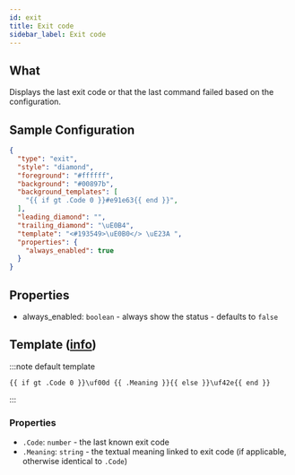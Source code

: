 ```yaml
---
id: exit
title: Exit code
sidebar_label: Exit code
---
```


## What

Displays the last exit code or that the last command failed based on the configuration.

## Sample Configuration

```json
{
  "type": "exit",
  "style": "diamond",
  "foreground": "#ffffff",
  "background": "#00897b",
  "background_templates": [
    "{{ if gt .Code 0 }}#e91e63{{ end }}",
  ],
  "leading_diamond": "",
  "trailing_diamond": "\uE0B4",
  "template": "<#193549>\uE0B0</> \uE23A ",
  "properties": {
    "always_enabled": true
  }
}
```

## Properties

- always_enabled: `boolean` - always show the status - defaults to `false`

[colors]: /docs/config-colors

## Template ([info][templates])

:::note default template

``` template
{{ if gt .Code 0 }}\uf00d {{ .Meaning }}{{ else }}\uf42e{{ end }}
```

:::

### Properties

- `.Code`: `number` - the last known exit code
- `.Meaning`: `string` - the textual meaning linked to exit code (if applicable, otherwise identical to `.Code`)

[templates]: /docs/config-templates
